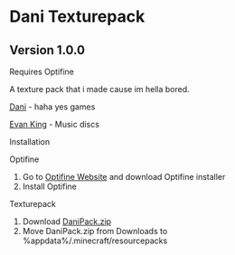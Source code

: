 # Dani Texturepack
## Version 1.0.0
Requires Optifine

A texture pack that i made cause im hella bored.

[Dani](https://www.youtube.com/channel/UCIabPXjvT5BVTxRDPCBBOOQ) - haha yes games

[Evan King](https://www.youtube.com/channel/UCT1ZkP03V18LmOj8zbyP-Dw) - Music discs





Installation

  Optifine
  1. Go to [Optifine Website](https://www.optifine.net/home) and download Optifine installer
  2. Install Optifine

  Texturepack
  1. Download [DaniPack.zip](https://github.com/mariyt10/DaniTexturepack/raw/main/DaniPack.zip)
  2. Move DaniPack.zip from Downloads to %appdata%/.minecraft/resourcepacks
